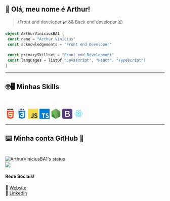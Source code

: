 ## 👾 Olá, meu nome é <strong>Arthur!</strong>

> (Front end developer ✔️ && Back end developer ⏳)

```kotlin
object ArthurViniciusBA1 {
 const name = "Arthur Vinícius"
 const acknowledgements = "Front end Developer"

 const primarySkillset = "Front end Development"
 const languages = listOf("Javascript", "React", "Typescript")
}
```

---

## 🤓🖥️ Minhas Skills

<br>

<code><img height="32" src="https://raw.githubusercontent.com/github/explore/80688e429a7d4ef2fca1e82350fe8e3517d3494d/topics/html/html.png" alt="HTML5"/></code>
<code><img height="32" src="https://raw.githubusercontent.com/github/explore/80688e429a7d4ef2fca1e82350fe8e3517d3494d/topics/css/css.png" alt="CSS"/></code>
<code><img height="32" src="https://raw.githubusercontent.com/github/explore/80688e429a7d4ef2fca1e82350fe8e3517d3494d/topics/javascript/javascript.png" alt="Javascript"/></code>
<code><img height="32" src="https://raw.githubusercontent.com/github/explore/80688e429a7d4ef2fca1e82350fe8e3517d3494d/topics/typescript/typescript.png" alt="Typescript"/></code>
<code><img height="32" src="https://raw.githubusercontent.com/github/explore/80688e429a7d4ef2fca1e82350fe8e3517d3494d/topics/nodejs/nodejs.png" alt="Nodejs"/></code>
<code><img height="32" src="https://raw.githubusercontent.com/github/explore/80688e429a7d4ef2fca1e82350fe8e3517d3494d/topics/bootstrap/bootstrap.png" alt="Bootstrap"/></code>
<code><img height="32" src="https://raw.githubusercontent.com/github/explore/80688e429a7d4ef2fca1e82350fe8e3517d3494d/topics/react/react.png" alt="React"/></code>

---

## ⌨️ Minha conta GitHub 👾

<br>

<img align="center" src="https://github-readme-stats.vercel.app/api?username=ArthurViniciusBA1&show_icons=true&theme=dracula&line_height=27" alt="ArthurViniciusBA1's status"/>

<br>

<img align="center" src="https://github-readme-stats.vercel.app/api/top-langs/?username=ArthurViniciusBA1&theme=dracula&hide_langs_below=1" />

[website]: https://github.com/ArthurViniciusBA1
[linkedin]: https://www.linkedin.com/in/ferreiraarthurvinicius/

<br>

#### Rede Sociais!

👾 [Website][website]
<br>
👔 [Linkedin][linkedin]
